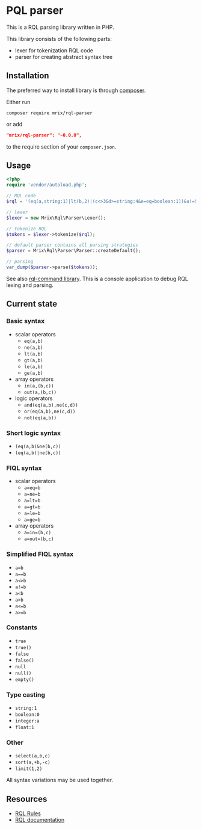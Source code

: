PQL parser
==========

This is a RQL parsing library written in PHP.

This library consists of the following parts:
 - lexer for tokenization RQL code
 - parser for creating abstract syntax tree


Installation
------------

The preferred way to install library is through [composer](http://getcomposer.org/download/).

Either run

```
composer require mrix/rql-parser
```

or add

```json
"mrix/rql-parser": "~0.0.0",
```

to the require section of your `composer.json`.


Usage
-----

```php
<?php
require 'vendor/autoload.php';

// RQL code
$rql = '(eq(a,string:1)|lt(b,2)|(c<>3&d>=string:4&e=eq=boolean:1))&u!=5&not(or(u=6,ge(i,10)))&z=1&(a==2|b<-3|in(c,(2,float:3)))&select(a,b)&sort(a,+b,-c)&limit(1,2)';

// lexer
$lexer = new Mrix\Rql\Parser\Lexer();

// tokenize RQL
$tokens = $lexer->tokenize($rql);

// default parser contains all parsing strategies
$parser = Mrix\Rql\Parser\Parser::createDefault();

// parsing
var_dump($parser->parse($tokens));
```

See also [rql-command library](https://github.com/mrix/rql-command).
This is a console application to debug RQL lexing and parsing.


Current state
-------------

### Basic syntax ###

 - scalar operators
    - `eq(a,b)`
    - `ne(a,b)`
    - `lt(a,b)`
    - `gt(a,b)`
    - `le(a,b)`
    - `ge(a,b)`
 - array operators
    - `in(a,(b,c))`
    - `out(a,(b,c))`
 - logic operators
    - `and(eq(a,b),ne(c,d))`
    - `or(eq(a,b),ne(c,d))`
    - `not(eq(a,b))`

### Short logic syntax ###

 - `(eq(a,b)&ne(b,c))`
 - `(eq(a,b)|ne(b,c))`

### FIQL syntax ###

 - scalar operators
    - `a=eq=b`
    - `a=ne=b`
    - `a=lt=b`
    - `a=gt=b`
    - `a=le=b`
    - `a=ge=b`
 - array operators
    - `a=in=(b,c)`
    - `a=out=(b,c)`

### Simplified FIQL syntax ###

 - `a=b`
 - `a==b`
 - `a<>b`
 - `a!=b`
 - `a<b`
 - `a>b`
 - `a<=b`
 - `a>=b`

### Constants ###

 - `true`
 - `true()`
 - `false`
 - `false()`
 - `null`
 - `null()`
 - `empty()`

### Type casting ###

 - `string:1`
 - `boolean:0`
 - `integer:a`
 - `float:1`

### Other ###

 - `select(a,b,c)`
 - `sort(a,+b,-c)`
 - `limit(1,2)`

All syntax variations may be used together.


Resources
---------
 * [RQL Rules](https://github.com/persvr/rql)
 * [RQL documentation](https://doc.apsstandard.org/2.1/spec/rql)